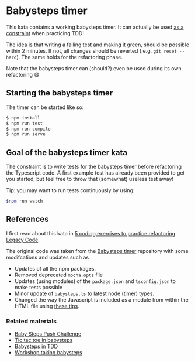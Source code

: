 # Babysteps timer

This kata contains a working babysteps timer. It can actually be used 
[as a constraint](https://kata-log.rocks/baby-steps) when practicing TDD! 

The idea is that writing a failing test and making
it green, should be possible within 2 minutes. If not, all changes should
be reverted (.e.g. `git reset --hard`). The same holds for the refactoring phase.

Note that the babysteps timer can (should?) even be used during its own refactoring 😄

## Starting the babysteps timer

The timer can be started like so:

```bash
$ npm install
$ npm run test
$ npm run compile
$ npm run serve
``` 

## Goal of the babysteps timer kata

The constraint is to write tests for the babysteps timer before refactoring
the Typescript code. A first example test has already been provided to get
you started, but feel free to throw that (somewhat) useless test away!

Tip: you may want to run tests continuously by using:

```bash
$npm run watch
```

## References

I first read about this kata in [5 coding exercises to practice refactoring Legacy Code](https://understandlegacycode.com/blog/5-coding-exercises-to-practice-refactoring-legacy-code/).

The original code was taken from the 
[Babysteps timer](https://github.com/dtanzer/babystepstimer) 
repository with some modifcations and updates such as

- Updates of all the npm packages.
- Removed deprecated `mocha.opts` file
- Updates (using modules) of the `package.json` and `tsconfig.json` to make tests possible
- Minor update of `babysteps.ts` to latest node (timer) types.
- Changed the way the Javascript is included as a module from within the HTML file using
  [these tips](https://stackoverflow.com/questions/69888029/how-to-call-a-function-declared-in-a-javascript-module-type-module-from-an-htm).

 ### Related materials

  - [Baby Steps Push Challenge](http://blog.code-cop.org/2021/09/baby-steps-push-challenge.html)
  - [Tic tac toe in babysteps](https://github.com/ttsui/scsyd-taking-baby-steps-kata#readme)
  - [Babysteps in TDD](https://medium.com/@heaton.cai/baby-steps-in-tdd-7761ad362e34)
  - [Workshop taking babysteps](https://blog.adrianbolboaca.ro/2013/03/taking-baby-steps/)